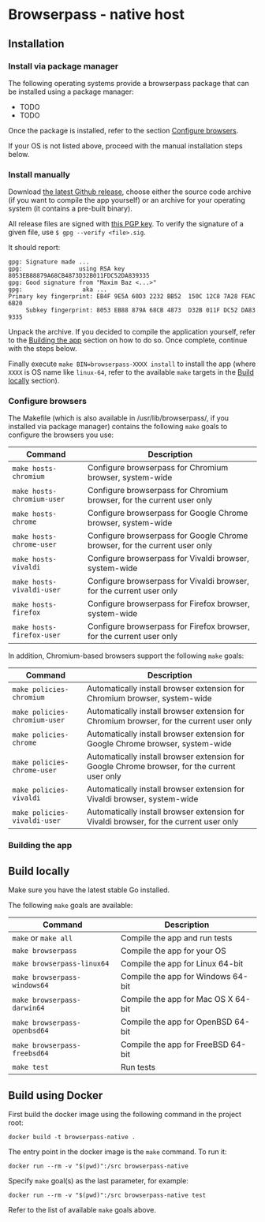 # Browserpass - native host

## Installation

### Install via package manager

The following operating systems provide a browserpass package that can be installed using a package manager:

-   TODO
-   TODO

Once the package is installed, refer to the section [Configure browsers](#configure-browsers).

If your OS is not listed above, proceed with the manual installation steps below.

### Install manually

Download [the latest Github release](https://github.com/browserpass/browserpass-native/releases), choose either the source code archive (if you want to compile the app yourself) or an archive for your operating system (it contains a pre-built binary).

All release files are signed with [this PGP key](https://keybase.io/maximbaz). To verify the signature of a given file, use `$ gpg --verify <file>.sig`.

It should report:

```
gpg: Signature made ...
gpg:                using RSA key 8053EB88879A68CB4873D32B011FDC52DA839335
gpg: Good signature from "Maxim Baz <...>"
gpg:                 aka ...
Primary key fingerprint: EB4F 9E5A 60D3 2232 BB52  150C 12C8 7A28 FEAC 6B20
     Subkey fingerprint: 8053 EB88 879A 68CB 4873  D32B 011F DC52 DA83 9335
```

Unpack the archive. If you decided to compile the application yourself, refer to the [Building the app](#building-the-app) section on how to do so. Once complete, continue with the steps below.

Finally execute `make BIN=browserpass-XXXX install` to install the app (where `XXXX` is OS name like `linux-64`, refer to the available `make` targets in the [Build locally](#build-locally) section).

### Configure browsers

The Makefile (which is also available in /usr/lib/browserpass/, if you installed via package manager) contains the following `make` goals to configure the browsers you use:

| Command                    | Description                                                                |
| -------------------------- | -------------------------------------------------------------------------- |
| `make hosts-chromium`      | Configure browserpass for Chromium browser, system-wide                    |
| `make hosts-chromium-user` | Configure browserpass for Chromium browser, for the current user only      |
| `make hosts-chrome`        | Configure browserpass for Google Chrome browser, system-wide               |
| `make hosts-chrome-user`   | Configure browserpass for Google Chrome browser, for the current user only |
| `make hosts-vivaldi`       | Configure browserpass for Vivaldi browser, system-wide                     |
| `make hosts-vivaldi-user`  | Configure browserpass for Vivaldi browser, for the current user only       |
| `make hosts-firefox`       | Configure browserpass for Firefox browser, system-wide                     |
| `make hosts-firefox-user`  | Configure browserpass for Firefox browser, for the current user only       |

In addition, Chromium-based browsers support the following `make` goals:

| Command                       | Description                                                                                  |
| ----------------------------- | -------------------------------------------------------------------------------------------- |
| `make policies-chromium`      | Automatically install browser extension for Chromium browser, system-wide                    |
| `make policies-chromium-user` | Automatically install browser extension for Chromium browser, for the current user only      |
| `make policies-chrome`        | Automatically install browser extension for Google Chrome browser, system-wide               |
| `make policies-chrome-user`   | Automatically install browser extension for Google Chrome browser, for the current user only |
| `make policies-vivaldi`       | Automatically install browser extension for Vivaldi browser, system-wide                     |
| `make policies-vivaldi-user`  | Automatically install browser extension for Vivaldi browser, for the current user only       |

### Building the app

## Build locally

Make sure you have the latest stable Go installed.

The following `make` goals are available:

| Command                      | Description                         |
| ---------------------------- | ----------------------------------- |
| `make` or `make all`         | Compile the app and run tests       |
| `make browserpass`           | Compile the app for your OS         |
| `make browserpass-linux64`   | Compile the app for Linux 64-bit    |
| `make browserpass-windows64` | Compile the app for Windows 64-bit  |
| `make browserpass-darwin64`  | Compile the app for Mac OS X 64-bit |
| `make browserpass-openbsd64` | Compile the app for OpenBSD 64-bit  |
| `make browserpass-freebsd64` | Compile the app for FreeBSD 64-bit  |
| `make test`                  | Run tests                           |

## Build using Docker

First build the docker image using the following command in the project root:

```shell
docker build -t browserpass-native .
```

The entry point in the docker image is the `make` command. To run it:

```shell
docker run --rm -v "$(pwd)":/src browserpass-native
```

Specify `make` goal(s) as the last parameter, for example:

```shell
docker run --rm -v "$(pwd)":/src browserpass-native test
```

Refer to the list of available `make` goals above.
